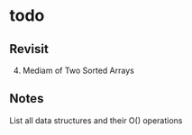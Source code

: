 # todo

## Revisit
4. Mediam of Two Sorted Arrays

## Notes
List all data structures and their O() operations